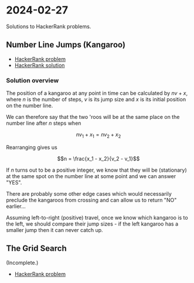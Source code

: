 # 2024-02-27

Solutions to HackerRank problems.

## Number Line Jumps (Kangaroo)

- [HackerRank problem](https://www.hackerrank.com/challenges/kangaroo/problem)
- [HackerRank solution](https://www.hackerrank.com/challenges/kangaroo/submissions/code/376366739)

### Solution overview

The position of a kangaroo at any point in time can be calculated by $nv + x$, where $n$ is the number of steps, $v$ is its jump size and $x$ is its initial position on the number line.

We can therefore say that the two 'roos will be at the same place on the number line after $n$ steps when

```math
n v_1 + x_1 = n v_2 + x_2
```

Rearranging gives us

```math
n = \frac{x_1 - x_2}{v_2 - v_1}
```

If $n$ turns out to be a positive integer, we know that they will be (stationary) at the same spot on the number line at some point and we can answer "YES".

There are probably some other edge cases which would necessarily preclude the kangaroos from crossing and can allow us to return "NO" earlier…

Assuming left-to-right (positive) travel, once we know which kangaroo is to the left, we should compare their jump sizes - if the left kangaroo has a smaller jump then it can never catch up.

## The Grid Search

(Incomplete.)

- [HackerRank problem](https://www.hackerrank.com/challenges/the-grid-search/problem)
